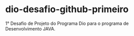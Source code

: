 # dio-desafio-github-primeiro
1° Desafio de Projeto do Programa Dio para o programa de  Desenvolvimento JAVA.
